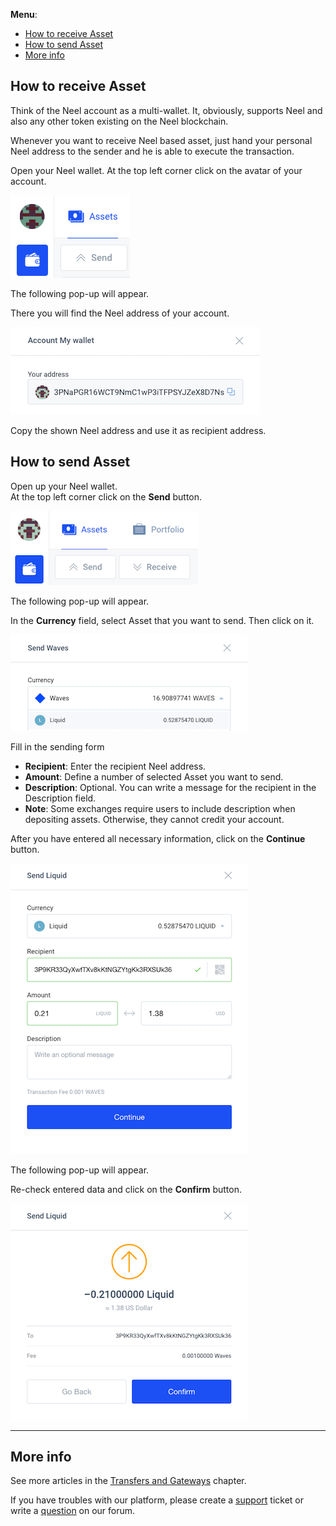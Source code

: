 **Menu**:

* [How to receive Asset](#how-to-receive-asset)
* [How to send Asset](#how-to-send-asset)
* [More info](#more-info)

## How to receive Asset

Think of the Neel account as a multi-wallet. It, obviously, supports Neel and also any other token existing on the Neel blockchain.

Whenever you want to receive Neel based asset, just hand your personal Neel address to the sender and he is able to execute the transaction.

Open your Neel wallet. At the top left corner click on the avatar of your account.

![](/_assets/asset_transfers_05.png)

The following pop-up will appear.

There you will find the Neel address of your account.

![](/_assets/asset_transfers_06.png)

Copy the shown Neel address and use it as recipient address.

## How to send Asset

Open up your Neel wallet.  
At the top left corner click on the **Send** button.

![](/_assets/asset_transfers_01.png)

The following pop-up will appear.

In the **Currency** field, select Asset that you want to send. Then click on it.

![](/_assets/asset_transfers_02.png)

Fill in the sending form

* **Recipient**: Enter the recipient Neel address.
* **Amount**: Define a number of selected Asset you want to send.
* **Description**: Optional. You can write a message for the recipient in the Description field.
* **Note**: Some exchanges require users to include description when depositing assets. Otherwise, they cannot credit your account.

After you have entered all necessary information, click on the **Continue** button.

![](/_assets/asset_transfers_03.png)

The following pop-up will appear.

Re-check entered data and click on the **Confirm** button.

![](/_assets/asset_transfers_04.png)

___

## More info

See more articles in the [Transfers and Gateways](/neel-client/wallet-management.md) chapter.

If you have troubles with our platform, please create a [support](https://support.neelplatform.com/) ticket or write a [question](https://forum.neelplatform.com/) on our forum.

